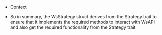 


* Context<KrakenWS>

* So in summary, the WsStrategy struct derives from the Strategy trait to ensure that it implements the required methods
  to interact with WsAPI and also get the required functionality from the Strategy trait.